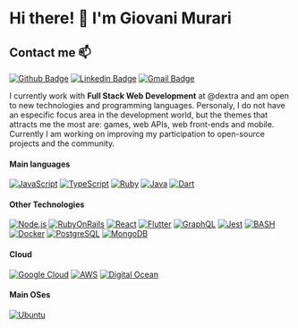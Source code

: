 # Hi there! 👋 I'm Giovani Murari

## Contact me 📫

[![Github Badge](https://img.shields.io/badge/-Github-000?style=flat-square&logo=Github&logoColor=white)](https://github.com/GiovaniMFMurari)
[![Linkedin Badge](https://img.shields.io/badge/-LinkedIn-blue?style=flat-square&logo=Linkedin&logoColor=white)](https://www.linkedin.com/in/giovani-machado-de-figueiredo-murari-56878a152/)
[![Gmail Badge](https://img.shields.io/badge/-Gmail-c14438?style=flat-square&logo=Gmail&logoColor=white)](mailto:giovanimfmurari.contact@gmail.com)


I currently work with **Full Stack Web Development** at @dextra and am open to new technologies and programming languages. Personaly, I do not have an especific focus area in the development world, but the themes that attracts me the most are: games, web APIs, web front-ends and mobile. Currently I am working on improving my participation to open-source projects and the community.

#### Main languages
[![JavaScript](https://img.shields.io/badge/JavaScript-323330?style=for-the-badge&logo=javascript&logoColor=F7DF1E)](https://github.com/GiovaniMFMurari/)
[![TypeScript](https://img.shields.io/badge/TypeScript-007ACC?style=for-the-badge&logo=typescript&logoColor=white)](https://github.com/GiovaniMFMurari/)
[![Ruby](https://img.shields.io/badge/Ruby-CC342D?style=for-the-badge&logo=ruby&logoColor=white)](https://github.com/GiovaniMFMurari/)
[![Java](https://img.shields.io/badge/Java-ED8B00?style=for-the-badge&logo=java&logoColor=white)](https://github.com/GiovaniMFMurari/)
[![Dart](https://img.shields.io/badge/Dart-0175C2?style=for-the-badge&logo=dart&logoColor=white)](https://github.com/GiovaniMFMurari/)

#### Other Technologies
[![Node.js](https://img.shields.io/badge/Node.js-43853D?style=for-the-badge&logo=node.js&logoColor=white)](https://github.com/GiovaniMFMurari/)
[![RubyOnRails](https://img.shields.io/badge/Ruby_on_Rails-CC0000?style=for-the-badge&logo=ruby-on-rails&logoColor=white)](https://github.com/GiovaniMFMurari/)
[![React](https://img.shields.io/badge/React-20232A?style=for-the-badge&logo=react&logoColor=61DAFB)](https://github.com/GiovaniMFMurari/)
[![Flutter](https://img.shields.io/badge/Flutter-02569B?style=for-the-badge&logo=flutter&logoColor=white)](https://github.com/GiovaniMFMurari/)
[![GraphQL](https://img.shields.io/badge/graphql-DB7093?style=for-the-badge&logo=graphql&logoColor=white)](https://github.com/GiovaniMFMurari/)
[![Jest](https://img.shields.io/badge/jest-FE5A1C?style=for-the-badge&logo=jest&logoColor=white)](https://github.com/GiovaniMFMurari/)
[![BASH](https://img.shields.io/badge/Shell_Script-121011?style=for-the-badge&logo=gnu-bash&logoColor=white)](https://github.com/GiovaniMFMurari/)
[![Docker](https://img.shields.io/badge/docker-black?style=for-the-badge&logo=docker)](https://github.com/GiovaniMFMurari/)
[![PostgreSQL](https://img.shields.io/badge/PostgreSQL-316192?style=for-the-badge&logo=postgresql&logoColor=white)](https://github.com/GiovaniMFMurari/)
[![MongoDB](https://img.shields.io/badge/MongoDB-4EA94B?style=for-the-badge&logo=mongodb&logoColor=white)](https://github.com/GiovaniMFMurari/)

#### Cloud
[![Google Cloud](https://img.shields.io/badge/Google_Cloud-4285F4?style=for-the-badge&logo=google-cloud&logoColor=white)](https://github.com/GiovaniMFMurari/)
[![AWS](https://img.shields.io/badge/Amazon_AWS-232F3E?style=for-the-badge&logo=amazon-aws&logoColor=white)](https://github.com/GiovaniMFMurari/)
[![Digital Ocean](https://img.shields.io/badge/Digital_Ocean-4285F4?style=for-the-badge&logo=digitalocean&logoColor=white)](https://github.com/GiovaniMFMurari/)


#### Main OSes
[![Ubuntu](https://img.shields.io/badge/Ubuntu-E95420?style=for-the-badge&logo=ubuntu&logoColor=white)](https://github.com/GiovaniMFMurari/)
